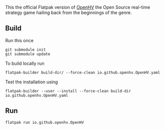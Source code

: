 This the official Flatpak version of [OpenHV](https://openhv.github.io/) the Open Source real-time strategy game hailing back from the beginnings of the genre.

## Build

Run this once
```
git submodule init
git submodule update
```

To build locally run
```
flatpak-builder build-dir/ --force-clean io.github.openhv.OpenHV.yaml
```

Test the installation using
```
flatpak-builder --user --install --force-clean build-dir io.github.openhv.OpenHV.yaml
```

## Run

```
flatpak run io.github.openhv.OpenHV
```
